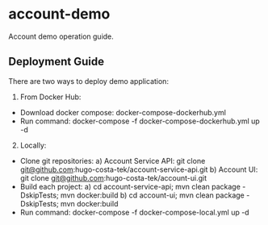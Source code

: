 # account-demo
Account demo operation guide.

## Deployment Guide

There are two ways to deploy demo application:

1) From Docker Hub:
  - Download docker compose: docker-compose-dockerhub.yml
  - Run command: docker-compose -f docker-compose-dockerhub.yml up -d

2) Locally:
 - Clone git repositories:
  a) Account Service API: git clone git@github.com:hugo-costa-tek/account-service-api.git
  b) Account UI: git clone git@github.com:hugo-costa-tek/account-ui.git
 - Build each project:
  a) cd account-service-api; mvn clean package -DskipTests; mvn docker:build
  b) cd account-ui; mvn clean package -DskipTests; mvn docker:build
 - Run command: docker-compose -f docker-compose-local.yml up -d
